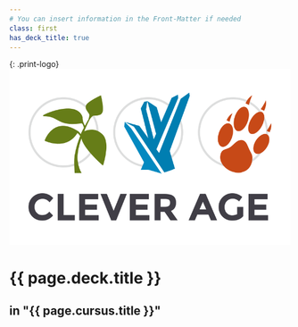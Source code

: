 ```yaml
---
# You can insert information in the Front-Matter if needed
class: first
has_deck_title: true
---
```

{: .print-logo}
![Logo](images/logo.svg "Ceci est un logo")

# {{ page.deck.title }}

## in "{{ page.cursus.title }}"
